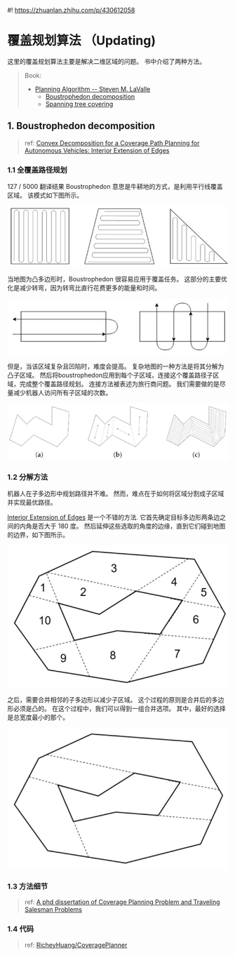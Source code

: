 #! https://zhuanlan.zhihu.com/p/430612058
# 覆盖规划算法 （Updating)

这里的覆盖规划算法主要是解决二维区域的问题。 书中介绍了两种方法。

> Book: 
> - [Planning Algorithm -- Steven M. LaValle](http://lavalle.pl/planning/)
>   - [Boustrophedon decomposition](http://lavalle.pl/planning/node352.html)
>   - [Spanning tree covering](http://lavalle.pl/planning/node353.html)

## 1. Boustrophedon decomposition 

> ref: [Convex Decomposition for a Coverage Path Planning for Autonomous Vehicles: Interior Extension of Edges](https://www.ncbi.nlm.nih.gov/pmc/articles/PMC6806237/)

### 1.1 全覆盖路径规划

127 / 5000
翻译结果
Boustrophedon 意思是牛耕地的方式，是利用平行线覆盖区域。 该模式如下图所示。 

![ ](./pics/sensors-19-04165-g001.jpg)

当地图为凸多边形时，Boustrophedon 很容易应用于覆盖任务。 这部分的主要优化是减少转弯，因为转弯比直行花费更多的能量和时间。

![ ](./pics/sensors-19-04165-g002.jpg)

但是，当该区域复杂且凹陷时，难度会提高。 复杂地图的一种方法是将其分解为凸子区域。 然后将boustrophedon应用到每个子区域，连接这个覆盖路径子区域，完成整个覆盖路径规划。 连接方法被表述为旅行商问题。 我们需要做的是尽量减少机器人访问所有子区域的次数。

![ ](./pics/sensors-19-04165-g004.jpg)

### 1.2 分解方法 

机器人在子多边形中规划路径并不难。 然而，难点在于如何将区域分割成子区域并实现最优路径。

[Interior Extension of Edges](https://www.ncbi.nlm.nih.gov/pmc/articles/PMC6806237/) 是一个不错的方法. 它首先确定目标多边形两条边之间的内角是否大于 180 度。 然后延伸这些选取的角度的边缘，直到它们碰到地图的边界，如下图所示。

![ ](pics/sensors-19-04165-g008.jpg)

之后，需要合并相邻的子多边形以减少子区域。 这个过程的原则是合并后的多边形必须是凸的。 在这个过程中，我们可以得到一组合并选项。 其中，最好的选择是总宽度最小的那个。

![ ](pics/sensors-19-04165-g009.jpg)

### 1.3 方法细节

> ref: [A phd dissertation of Coverage Planning Problem and Traveling Salesman Problems](https://etd.auburn.edu/bitstream/handle/10415/4599/Optimization%20Approaches%20for%20a%20Dubins%20Vehicle%20in%20Coverage%20Planning%20Problem%20and%20Traveling%20Salesman%20Problems.pdf?sequence=2)

### 1.4 代码

> ref: [RicheyHuang/CoveragePlanner](https://github.com/RicheyHuang/CoveragePlanner)